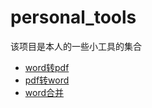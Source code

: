 # personal_tools

该项目是本人的一些小工具的集合

- [word转pdf](word2pdf/readme.md)
- [pdf转word](pdf2word/readme.md)
- [word合并](wordsmerge/readme.md)
